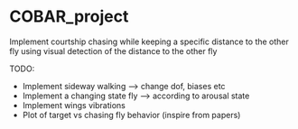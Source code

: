 # COBAR_project
Implement courtship chasing while keeping a specific distance to the other fly using visual detection of the distance to the other fly

TODO: 
- Implement sideway walking --> change dof, biases etc
- Implement a changing state fly --> according to arousal state
- Implement wings vibrations
- Plot of target vs chasing fly behavior (inspire from papers)
